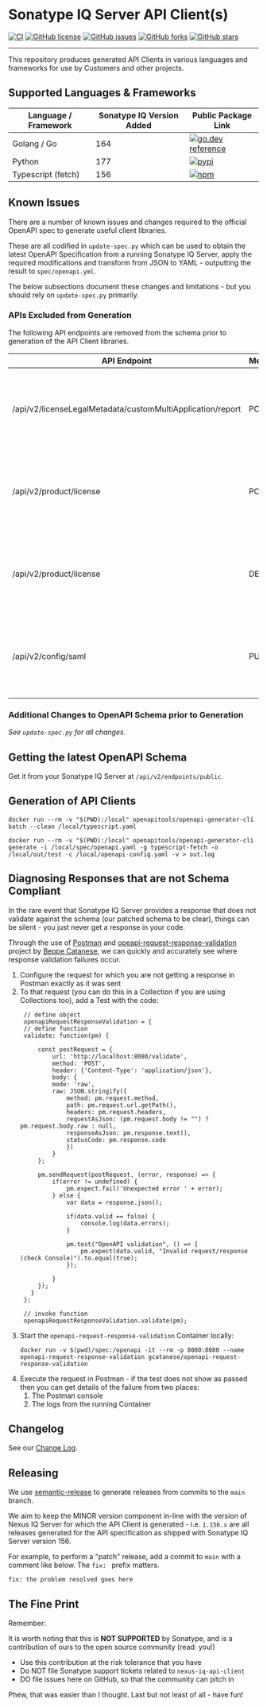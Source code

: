 <!--

    Copyright 2019-Present Sonatype Inc.

    Licensed under the Apache License, Version 2.0 (the "License");
    you may not use this file except in compliance with the License.
    You may obtain a copy of the License at

        http://www.apache.org/licenses/LICENSE-2.0

    Unless required by applicable law or agreed to in writing, software
    distributed under the License is distributed on an "AS IS" BASIS,
    WITHOUT WARRANTIES OR CONDITIONS OF ANY KIND, either express or implied.
    See the License for the specific language governing permissions and
    limitations under the License.

-->

# Sonatype IQ Server API Client(s)

[![CI](https://github.com/sonatype-nexus-community/nexus-iq-api-client/actions/workflows/build.yaml/badge.svg?branch=main)](https://github.com/sonatype-nexus-community/nexus-iq-api-client/actions/workflows/build.yaml)
[![GitHub license](https://img.shields.io/github/license/sonatype-nexus-community/nexus-iq-api-client)](https://github.com/sonatype-nexus-community/nexus-iq-api-client/blob/main/LICENSE)
[![GitHub issues](https://img.shields.io/github/issues/sonatype-nexus-community/nexus-iq-api-client)](https://github.com/sonatype-nexus-community/nexus-iq-api-client/issues)
[![GitHub forks](https://img.shields.io/github/forks/sonatype-nexus-community/nexus-iq-api-client)](https://github.com/sonatype-nexus-community/nexus-iq-api-client/network)
[![GitHub stars](https://img.shields.io/github/stars/sonatype-nexus-community/nexus-iq-api-client)](https://github.com/sonatype-nexus-community/nexus-iq-api-client/stargazers)


----

This repository produces generated API Clients in various languages and frameworks for use by Customers and other
projects.

## Supported Languages & Frameworks

| Language / Framework | Sonatype IQ Version Added | Public Package Link                                                                                                                                                                                                                                                         |
|----------------------|---------------------------|-----------------------------------------------------------------------------------------------------------------------------------------------------------------------------------------------------------------------------------------------------------------------------|
| Golang / Go          | 164                       | [![go.dev reference](https://img.shields.io/badge/dynamic/json?color=blue&label=tag&query=name&url=https://api.razonyang.com/v1/github/tag/sonatype-nexus-community/nexus-iq-api-client-go)](https://pkg.go.dev/github.com/sonatype-nexus-community/nexus-iq-api-client-go) |
| Python               | 177                       | [![pypi](https://img.shields.io/pypi/v/sonatype-iq-api-client)](https://pypi.org/project/sonatype-iq-api-client/)                                                                                                                                                                                                                                                               |
| Typescript (fetch)   | 156                       | [![npm](https://img.shields.io/npm/v/%40sonatype%2Fnexus-iq-api-client)](https://www.npmjs.com/package/@sonatype/nexus-iq-api-client)                                                                                                                                       |

## Known Issues

There are a number of known issues and changes required to the official OpenAPI spec to generate useful client
libraries.

These are all codified in `update-spec.py` which can be used to obtain the latest OpenAPI Specification from a running
Sonatype IQ Server, apply the required modifications and transform from JSON to YAML - outputting the result
to `spec/openapi.yml`.

The below subsections document these changes and limitations - but you should rely on `update-spec.py` primarily.

### APIs Excluded from Generation

The following API endpoints are removed from the schema prior to generation of the API Client libraries.

| API Endpoint                                               | Method | Reason                                                                              |
|------------------------------------------------------------|--------|-------------------------------------------------------------------------------------|
| /api/v2/licenseLegalMetadata/customMultiApplication/report | POST   | Relies on a schema of undefined `object` - generated code is invalid in Typescript. |
| /api/v2/product/license                                    | POST   | Relies on a schema of undefined `object` - generated code is invalid in Typescript. |
| /api/v2/product/license                                    | DELETE | Relies on a schema of undefined `object` - generated code is invalid in Typescript. |
| /api/v2/config/saml                                        | PUT    | Relies on a schema of undefined `object` - generated code is invalid in Typescript. |

### Additional Changes to OpenAPI Schema prior to Generation

*See `update-spec.py` for all changes.*

## Getting the latest OpenAPI Schema

Get it from your Sonatype IQ Server at `/api/v2/endpoints/public`.

## Generation of API Clients

```
docker run --rm -v "$(PWD):/local" openapitools/openapi-generator-cli batch --clean /local/typescript.yaml

docker run --rm -v "$(PWD):/local" openapitools/openapi-generator-cli generate -i /local/spec/openapi.yaml -g typescript-fetch -o /local/out/test -c /local/openapi-config.yaml -v > out.log
```

## Diagnosing Responses that are not Schema Compliant

In the rare event that Sonatype IQ Server provides a response that does not validate against the schema (our patched
schema to be clear), things can be silent - you just never get a response in your code.

Through the use of [Postman](https://www.postman.com)
and [opeapi-request-response-validation](https://github.com/gcatanese/openapi-request-response-validation) project
by [Beppe Catanese](https://github.com/gcatanese), we can quickly and accurately see where response validation failures
occur.

1. Configure the request for which you are not getting a response in Postman exactly as it was sent
2. To that request (you can do this in a Collection if you are using Collections too), add a Test with the code:
   ```
    // define object
    openapiRequestResponseValidation = {
    // define function
    validate: function(pm) {

        const postRequest = {
            url: 'http://localhost:8080/validate',
            method: 'POST',
            header: {'Content-Type': 'application/json'},
            body: {
            mode: 'raw',
            raw: JSON.stringify({ 
                method: pm.request.method, 
                path: pm.request.url.getPath(),
                headers: pm.request.headers,
                requestAsJson: (pm.request.body != "") ? pm.request.body.raw : null,
                responseAsJson: pm.response.text(),
                statusCode: pm.response.code
                })
            }
        };

        pm.sendRequest(postRequest, (error, response) => {
            if(error != undefined) {
                pm.expect.fail('Unexpected error ' + error);
            } else {
                var data = response.json();

                if(data.valid == false) {
                    console.log(data.errors);
                }

                pm.test("OpenAPI validation", () => {
                    pm.expect(data.valid, "Invalid request/response (check Console)").to.equal(true);
                });

            }
        });  
      }
    };

    // invoke function
    openapiRequestResponseValidation.validate(pm);
3. Start the `openapi-request-response-validation` Container locally:
   ```
   docker run -v $(pwd)/spec:/openapi -it --rm -p 8080:8080 --name openapi-request-response-validation gcatanese/openapi-request-response-validation
   ```
4. Execute the request in Postman - if the test does not show as passed then you can get details of the failure from two
   places:
    1. The Postman console
    2. The logs from the running Container

## Changelog

See our [Change Log](./CHANGELOG.md).

## Releasing

We use [semantic-release](https://python-semantic-release.readthedocs.io/en/latest/) to generate releases
from commits to the `main` branch.

We aim to keep the MINOR version component in-line with the version of Nexus IQ Server for which the API Client is
generated - i.e. `1.156.x` are all releases generated for the API specification as shipped with Sonatype IQ Server
version 156.

For example, to perform a "patch" release, add a commit to `main` with a comment like below. The `fix: ` prefix matters.

```
fix: the problem resolved goes here
```

## The Fine Print

Remember:

It is worth noting that this is **NOT SUPPORTED** by Sonatype, and is a contribution of ours to the open source
community (read: you!)

* Use this contribution at the risk tolerance that you have
* Do NOT file Sonatype support tickets related to `nexus-iq-api-client`
* DO file issues here on GitHub, so that the community can pitch in

Phew, that was easier than I thought. Last but not least of all - have fun!
